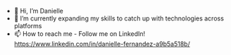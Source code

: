 - 👋 Hi, I’m Danielle
- 🌱 I’m currently expanding my skills to catch up with technologies across platforms
- 📫 How to reach me - Follow me on LinkedIn! https://www.linkedin.com/in/danielle-fernandez-a9b5a518b/

<!---
def98/def98 is a ✨ special ✨ repository because its `README.md` (this file) appears on your GitHub profile.
You can click the Preview link to take a look at your changes.
--->
